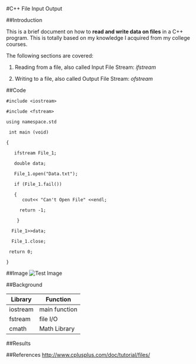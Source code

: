 #C++ File Input Output

##Introduction

This is a brief document on how to **read and write data on files** in a C++ program. This is totally based on my knowledge I acquired from my college courses. 

The following sections are covered:

  1. Reading from a file, also called Input File Stream: *ifstream*
 
  2. Writing to a file, also called Output File Stream: *ofstream*

##Code
```
#include <iostream>

#include <fstream>

using namespace.std
 
 int main (void)
 
{

   ifstream File_1;
 
   double data;
 
   File_1.open("Data.txt");
 
   if (File_1.fail())
 
   {
      cout<< "Can't Open File" <<endl;
 
     return -1;
 
    }
  
  File_1>>data;
  
  File_1.close;
  
 return 0;
  
}
```
##Image
![Test Image](https://imgflip.com/s/meme/One-Does-Not-Simply.jpg)

##Background

| Library       | Function      |
| ------------- | ------------- |
| iostream      | main function |
| fstream       | file I/O      |
| cmath         | Math Library  |

##Results

##References
<http://www.cplusplus.com/doc/tutorial/files/> 
